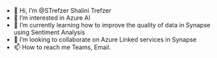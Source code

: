 - 👋 Hi, I’m @STrefzer Shalini Trefzer
- 👀 I’m interested in Azure AI
- 🌱 I’m currently learning how to improve the quality of data in Synapse using Sentiment Analysis
- 💞️ I’m looking to collaborate on Azure Linked services in Synapse
- 📫 How to reach me Teams, Email. 

<!---
STrefzer/STrefzer is a ✨ special ✨ repository because its `README.md` (this file) appears on your GitHub profile.
You can click the Preview link to take a look at your changes.
--->
